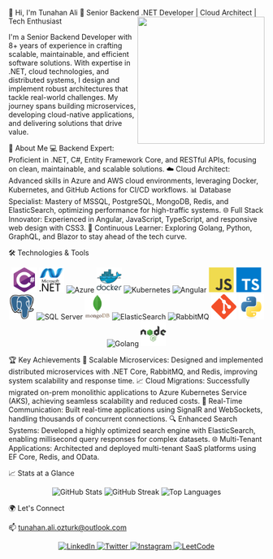 👋 Hi, I'm Tunahan Ali
🚀 Senior Backend .NET Developer | Cloud Architect | Tech Enthusiast
<img src="https://media.giphy.com/media/v1.Y2lkPTc5MGI3NjExZmM4N2M1NzE4NDg0YWE5N2Q4NDdjMDRhMDJmNTY1NmJjNWRmODBjMSZjdD1n/MeJgB3yMMwIaHmKD4z/giphy.gif" align="right" width="250" height="250">

I'm a Senior Backend Developer with 8+ years of experience in crafting scalable, maintainable, and efficient software solutions. With expertise in .NET, cloud technologies, and distributed systems, I design and implement robust architectures that tackle real-world challenges. My journey spans building microservices, developing cloud-native applications, and delivering solutions that drive value.

🌟 About Me
    💻 Backend Expert: Proficient in .NET, C#, Entity Framework Core, and RESTful APIs, focusing on clean, maintainable, and scalable solutions.
    ☁️ Cloud Architect: Advanced skills in Azure and AWS cloud environments, leveraging Docker, Kubernetes, and GitHub Actions for CI/CD workflows.
    📊 Database Specialist: Mastery of MSSQL, PostgreSQL, MongoDB, Redis, and ElasticSearch, optimizing performance for high-traffic systems.
    🌐 Full Stack Innovator: Experienced in Angular, JavaScript, TypeScript, and responsive web design with CSS3.
    🧠 Continuous Learner: Exploring Golang, Python, GraphQL, and Blazor to stay ahead of the tech curve.

🛠️ Technologies & Tools
<p align="center"> <img src="https://raw.githubusercontent.com/devicons/devicon/master/icons/csharp/csharp-original.svg" alt="C#" width="50" height="50"/> <img src="https://raw.githubusercontent.com/devicons/devicon/master/icons/dot-net/dot-net-original-wordmark.svg" alt=".NET" width="50" height="50"/> <img src="https://www.vectorlogo.zone/logos/microsoft_azure/microsoft_azure-icon.svg" alt="Azure" width="50" height="50"/> <img src="https://raw.githubusercontent.com/devicons/devicon/master/icons/docker/docker-original-wordmark.svg" alt="Docker" width="50" height="50"/> <img src="https://www.vectorlogo.zone/logos/kubernetes/kubernetes-icon.svg" alt="Kubernetes" width="50" height="50"/> <img src="https://angular.io/assets/images/logos/angular/angular.svg" alt="Angular" width="50" height="50"/> <img src="https://raw.githubusercontent.com/devicons/devicon/master/icons/javascript/javascript-original.svg" alt="JavaScript" width="50" height="50"/> <img src="https://raw.githubusercontent.com/devicons/devicon/master/icons/typescript/typescript-original.svg" alt="TypeScript" width="50" height="50"/> <img src="https://raw.githubusercontent.com/devicons/devicon/master/icons/postgresql/postgresql-original.svg" alt="PostgreSQL" width="50" height="50"/> <img src="https://www.svgrepo.com/show/303229/microsoft-sql-server-logo.svg" alt="SQL Server" width="50" height="50"/> <img src="https://raw.githubusercontent.com/devicons/devicon/master/icons/mongodb/mongodb-original-wordmark.svg" alt="MongoDB" width="50" height="50"/> <img src="https://www.vectorlogo.zone/logos/elastic/elastic-icon.svg" alt="ElasticSearch" width="50" height="50"/> <img src="https://www.vectorlogo.zone/logos/rabbitmq/rabbitmq-icon.svg" alt="RabbitMQ" width="50" height="50"/> <img src="https://raw.githubusercontent.com/devicons/devicon/master/icons/git/git-original.svg" alt="Git" width="50" height="50"/> <img src="https://raw.githubusercontent.com/devicons/devicon/master/icons/python/python-original.svg" alt="Python" width="50" height="50"/> <img src="https://raw.githubusercontent.com/devicons/devicon/master/icons/golang/golang-original.svg" alt="Golang" width="50" height="50"/> <img src="https://raw.githubusercontent.com/devicons/devicon/master/icons/nodejs/nodejs-original-wordmark.svg" alt="Node.js" width="50" height="50"/> </p>

🏆 Key Achievements
    🚀 Scalable Microservices: Designed and implemented distributed microservices with .NET Core, RabbitMQ, and Redis, improving system scalability and response time.
    📈 Cloud Migrations: Successfully migrated on-prem monolithic applications to Azure Kubernetes Service (AKS), achieving seamless scalability and reduced costs.
    🔄 Real-Time Communication: Built real-time applications using SignalR and WebSockets, handling thousands of concurrent connections.
    🔍 Enhanced Search Systems: Developed a highly optimized search engine with ElasticSearch, enabling millisecond query responses for complex datasets.
    🌐 Multi-Tenant Applications: Architected and deployed multi-tenant SaaS platforms using EF Core, Redis, and OData.

📈 Stats at a Glance
<p align="center"> <img src="https://github-readme-stats.vercel.app/api?username=moongazing&show_icons=true&theme=radical" alt="GitHub Stats" /> <img src="https://github-readme-streak-stats.herokuapp.com/?user=moongazing&theme=radical" alt="GitHub Streak" /> <img src="https://github-readme-stats.vercel.app/api/top-langs?username=moongazing&show_icons=true&locale=en&layout=compact&theme=radical" alt="Top Languages" /> </p>
🌍 Let's Connect

📫 tunahan.ali.ozturk@outlook.com
<p align="center"> <a href="https://linkedin.com/in/tunahan-ali-ozturk" target="_blank"> <img src="https://raw.githubusercontent.com/rahuldkjain/github-profile-readme-generator/master/src/images/icons/Social/linked-in-alt.svg" alt="LinkedIn" width="40" height="40"/> </a> <a href="https://twitter.com/moongazing2" target="_blank"> <img src="https://raw.githubusercontent.com/rahuldkjain/github-profile-readme-generator/master/src/images/icons/Social/twitter.svg" alt="Twitter" width="40" height="40"/> </a> <a href="https://instagram.com/moongazinng" target="_blank"> <img src="https://raw.githubusercontent.com/rahuldkjain/github-profile-readme-generator/master/src/images/icons/Social/instagram.svg" alt="Instagram" width="40" height="40"/> </a> <a href="https://www.leetcode.com/moongazing" target="_blank"> <img src="https://raw.githubusercontent.com/rahuldkjain/github-profile-readme-generator/master/src/images/icons/Social/leet-code.svg" alt="LeetCode" width="40" height="40"/> </a> </p>
